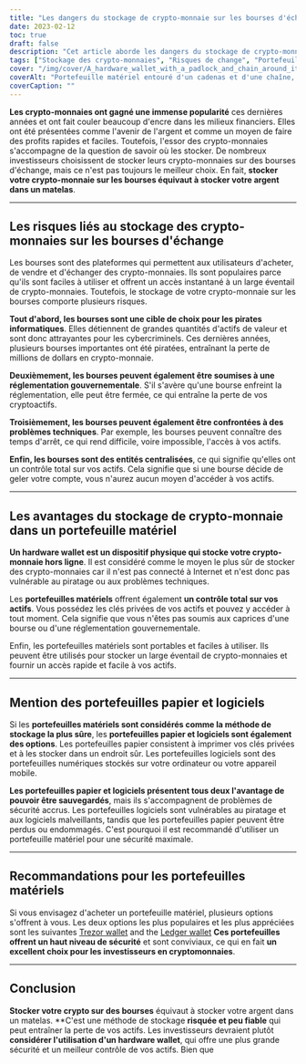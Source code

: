 ```yaml
---
title: "Les dangers du stockage de crypto-monnaie sur les bourses d'échange : Pourquoi un portefeuille matériel est plus sûr"
date: 2023-02-12
toc: true
draft: false
description: "Cet article aborde les dangers du stockage de crypto-monnaies sur les bourses d'échange, expliquant pourquoi cela équivaut à stocker de l'argent dans un matelas, et souligne les avantages de l'utilisation d'un porte-monnaie matériel pour un stockage sécurisé."
tags: ["Stockage des crypto-monnaies", "Risques de change", "Portefeuille matériel", "Cybersécurité", "Investir dans les crypto-monnaies", "Stockage sécurisé", "Clés privées", "Portefeuilles portables", "Réglementation gouvernementale"]
cover: "/img/cover/A_hardware_wallet_with_a_padlock_and_chain_around_it_symbol.png"
coverAlt: "Portefeuille matériel entouré d'un cadenas et d'une chaîne, symbolisant la sécurité du stockage des crypto-monnaies dans un portefeuille matériel."
coverCaption: ""
---
```


**Les crypto-monnaies ont gagné une immense popularité** ces dernières années et ont fait couler beaucoup d'encre dans les milieux financiers. Elles ont été présentées comme l'avenir de l'argent et comme un moyen de faire des profits rapides et faciles. Toutefois, l'essor des crypto-monnaies s'accompagne de la question de savoir où les stocker. De nombreux investisseurs choisissent de stocker leurs crypto-monnaies sur des bourses d'échange, mais ce n'est pas toujours le meilleur choix. En fait, **stocker votre crypto-monnaie sur les bourses équivaut à stocker votre argent dans un matelas**.

______

## Les risques liés au stockage des crypto-monnaies sur les bourses d'échange

Les bourses sont des plateformes qui permettent aux utilisateurs d'acheter, de vendre et d'échanger des crypto-monnaies. Ils sont populaires parce qu'ils sont faciles à utiliser et offrent un accès instantané à un large éventail de crypto-monnaies. Toutefois, le stockage de votre crypto-monnaie sur les bourses comporte plusieurs risques.

**Tout d'abord, les bourses sont une cible de choix pour les pirates informatiques**. Elles détiennent de grandes quantités d'actifs de valeur et sont donc attrayantes pour les cybercriminels. Ces dernières années, plusieurs bourses importantes ont été piratées, entraînant la perte de millions de dollars en crypto-monnaie.

**Deuxièmement, les bourses peuvent également être soumises à une réglementation gouvernementale**. S'il s'avère qu'une bourse enfreint la réglementation, elle peut être fermée, ce qui entraîne la perte de vos cryptoactifs.

**Troisièmement, les bourses peuvent également être confrontées à des problèmes techniques**. Par exemple, les bourses peuvent connaître des temps d'arrêt, ce qui rend difficile, voire impossible, l'accès à vos actifs.

**Enfin, les bourses sont des entités centralisées**, ce qui signifie qu'elles ont un contrôle total sur vos actifs. Cela signifie que si une bourse décide de geler votre compte, vous n'aurez aucun moyen d'accéder à vos actifs.

______

## Les avantages du stockage de crypto-monnaie dans un portefeuille matériel

**Un hardware wallet est un dispositif physique qui stocke votre crypto-monnaie hors ligne**. Il est considéré comme le moyen le plus sûr de stocker des crypto-monnaies car il n'est pas connecté à Internet et n'est donc pas vulnérable au piratage ou aux problèmes techniques.

Les **portefeuilles matériels** offrent également **un contrôle total sur vos actifs**. Vous possédez les clés privées de vos actifs et pouvez y accéder à tout moment. Cela signifie que vous n'êtes pas soumis aux caprices d'une bourse ou d'une réglementation gouvernementale.

Enfin, les portefeuilles matériels sont portables et faciles à utiliser. Ils peuvent être utilisés pour stocker un large éventail de crypto-monnaies et fournir un accès rapide et facile à vos actifs.

______

## Mention des portefeuilles papier et logiciels

Si les **portefeuilles matériels sont considérés comme la méthode de stockage la plus sûre**, les **portefeuilles papier et logiciels sont également des options**. Les portefeuilles papier consistent à imprimer vos clés privées et à les stocker dans un endroit sûr. Les portefeuilles logiciels sont des portefeuilles numériques stockés sur votre ordinateur ou votre appareil mobile.

**Les portefeuilles papier et logiciels présentent tous deux l'avantage de pouvoir être sauvegardés**, mais ils s'accompagnent de problèmes de sécurité accrus. Les portefeuilles logiciels sont vulnérables au piratage et aux logiciels malveillants, tandis que les portefeuilles papier peuvent être perdus ou endommagés. C'est pourquoi il est recommandé d'utiliser un portefeuille matériel pour une sécurité maximale.

______

## Recommandations pour les portefeuilles matériels

Si vous envisagez d'acheter un portefeuille matériel, plusieurs options s'offrent à vous. Les deux options les plus populaires et les plus appréciées sont les suivantes [Trezor wallet](https://amzn.to/3xfyuEM) and the [Ledger wallet](https://amzn.to/3jSMyRE) **Ces portefeuilles offrent un haut niveau de sécurité** et sont conviviaux, ce qui en fait **un excellent choix pour les investisseurs en cryptomonnaies**.

______

## Conclusion

**Stocker votre crypto sur des bourses** équivaut à stocker votre argent dans un matelas. **C'est une méthode de stockage **risquée et peu fiable** qui peut entraîner la perte de vos actifs. Les investisseurs devraient plutôt **considérer l'utilisation d'un hardware wallet**, qui offre une plus grande sécurité et un meilleur contrôle de vos actifs. Bien que
